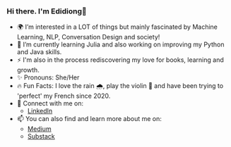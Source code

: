 ### Hi there. I'm Edidiong👋  

- 🌍 I’m interested in a LOT of things but mainly fascinated by Machine Learning, NLP, Conversation Design and society!
- 🌱 I’m currently learning Julia and also working on improving my Python and Java skills.
- ⚡ I'm also in the process rediscovering my love for books, learning and growth.  
- ✨ Pronouns: She/Her
- 🔥 Fun Facts: I love the rain 🌧️, play the violin 🎻 and have been trying to 'perfect' my French since 2020.
- 🤝 Connect with me on:
   - [LinkedIn](https://www.linkedin.com/in/edidiongetetim/)
- 📫 You can also find and learn more about me on: 
  - [Medium](https://edidiongetetim.medium.com)
  - [Substack](https://edidiongetetim.substack.com)


<!---
edidiongetetim/edidiongetetim is a ✨ ⚡✨special ✨ repository because its `README.md` (this file) appears on your GitHub profile.
You can click the Preview link to take a look at your changes.
--->
